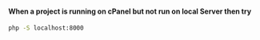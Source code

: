 #### When a project is running on cPanel but not run on local Server then try
```sh
php -S localhost:8000
```
